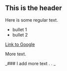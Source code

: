 ## This is the header

Here is some regular text.

* bullet 1
* bullet 2

[Link to Google](http://www.google.com)

More text.


_### I add more text . . _ 
